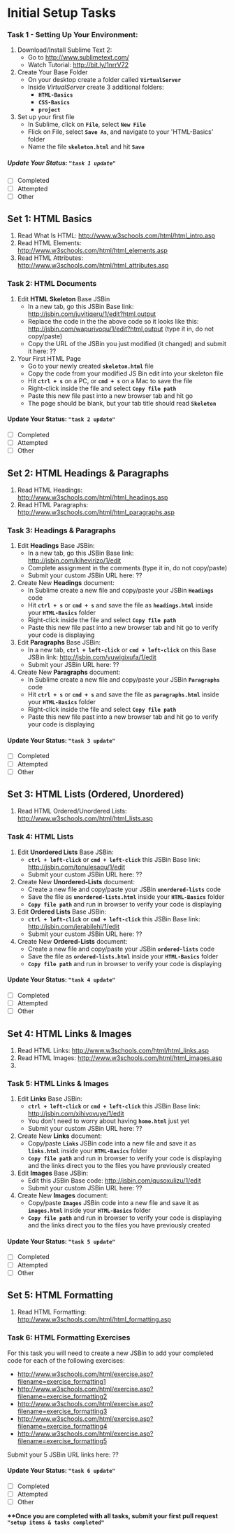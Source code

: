# Initial Setup Tasks 

###  Task 1 - Setting Up Your Environment:

1.  Download/Install Sublime Text 2:
    * Go to <http://www.sublimetext.com/>
    * Watch Tutorial: <http://bit.ly/1nrrV72>
2.  Create Your Base Folder
    * On your desktop create a folder called __`VirtualServer`__
    * Inside _VirtualServer_ create 3 additional folders:
       * __`HTML-Basics`__
       * __`CSS-Basics`__
       * __`project`__
3.  Set up your first file
    * In Sublime, click on __`File`__, select __`New File`__
    * Flick on File, select __`Save As`__, and navigate to your 'HTML-Basics' folder
    * Name the file __`skeleton.html`__ and hit __`Save`__

##### Update Your Status: `"task 1 update"`
- [ ] Completed
- [ ] Attempted
- [ ] Other

## Set 1: HTML Basics

1.  Read What Is HTML:	<http://www.w3schools.com/html/html_intro.asp>
2.  Read HTML Elements: 	<http://www.w3schools.com/html/html_elements.asp>
3.  Read HTML Attributes: 	<http://www.w3schools.com/html/html_attributes.asp>

### Task 2: HTML Documents

1. Edit __HTML Skeleton__ Base JSBin
    * In a new tab, go this JSBin Base link: <http://jsbin.com/juvitiqeru/1/edit?html,output>
    * Replace the code in the the above code so it looks like this: <http://jsbin.com/wapurivoqu/1/edit?html,output> (type it in, do not copy/paste)
    * Copy the URL of the JSBin you just modified (it changed) and submit it here: ??
2. Your First HTML Page
    * Go to your newly created __`skeleton.html`__ file
    * Copy the code from your modified JS Bin edit into your skeleton file
    * Hit __`ctrl + s`__ on a PC, or __`cmd + s`__ on a Mac to save the file
    * Right-click inside the file and select __`Copy file path`__
    * Paste this new file past into a new browser tab and hit go
    * The page should be blank, but your tab title should read __`Skeleton`__

#### Update Your Status: `"task 2 update"`
- [ ] Completed
- [ ] Attempted
- [ ] Other

## Set 2: HTML Headings & Paragraphs

1.  Read HTML Headings:	<http://www.w3schools.com/html/html_headings.asp>
2.  Read HTML Paragraphs:	<http://www.w3schools.com/html/html_paragraphs.asp>

### Task 3: Headings & Paragraphs

1. Edit __Headings__ Base JSBin: 
    * In a new tab, go this JSBin Base link: <http://jsbin.com/kihevirizo/1/edit>
    * Complete assignment in the comments (type it in, do not copy/paste)
    * Submit your custom JSBin URL here: ??
2. Create New __Headings__ document:
    * In Sublime create a new file and copy/paste your JSBin __`Headings`__ code
    * Hit __`ctrl + s`__ or __`cmd + s`__ and save the file as  __`headings.html`__ inside your __`HTML-Basics`__ folder
    * Right-click inside the file and select __`Copy file path`__
    * Paste this new file past into a new browser tab and hit go to verify your code is displaying
3. Edit __Paragraphs__ Base JSBin:
    * In a new tab, __`ctrl + left-click`__ or __`cmd + left-click`__ on this Base JSBin link: <http://jsbin.com/vuwigixufa/1/edit> 
    * Submit your JSBin URL here: ??
4. Create New __Paragraphs__ document:
    * In Sublime create a new file and copy/paste your JSBin __`Paragraphs`__ code
    * Hit __`ctrl + s`__ or __`cmd + s`__ and save the file as  __`paragraphs.html`__ inside your __`HTML-Basics`__ folder
    * Right-click inside the file and select __`Copy file path`__
    * Paste this new file past into a new browser tab and hit go to verify your code is displaying

#### Update Your Status: `"task 3 update"`
- [ ] Completed
- [ ] Attempted
- [ ] Other

## Set 3: HTML Lists (Ordered, Unordered)

1.  Read HTML Ordered/Unordered Lists: 	<http://www.w3schools.com/html/html_lists.asp>

### Task 4: HTML Lists

1. Edit __Unordered Lists__ Base JSBin: 
    *  __`ctrl + left-click`__ or __`cmd + left-click`__ this JSBin Base link: <http://jsbin.com/tonulesaqu/1/edit>
    * Submit your custom JSBin URL here: ??
2. Create New __Unordered-Lists__ document:
    * Create a new file and copy/paste your JSBin __`unordered-lists`__ code
    * Save the file as  __`unordered-lists.html`__ inside your __`HTML-Basics`__ folder
    * __`Copy file path`__ and run in browser to verify your code is displaying
3. Edit __Ordered Lists__ Base JSBin: 
    *  __`ctrl + left-click`__ or __`cmd + left-click`__ this JSBin Base link: <http://jsbin.com/jerabilehi/1/edit>
    * Submit your custom JSBin URL here: ??
4. Create New __Ordered-Lists__ document:
    * Create a new file and copy/paste your JSBin __`ordered-lists`__ code
    * Save the file as  __`ordered-lists.html`__ inside your __`HTML-Basics`__ folder
    * __`Copy file path`__ and run in browser to verify your code is displaying

#### Update Your Status: `"task 4 update"`
- [ ] Completed
- [ ] Attempted
- [ ] Other

## Set 4: HTML Links & Images

1.  Read HTML Links: 	<http://www.w3schools.com/html/html_links.asp>
2.  Read HTML Images:	<http://www.w3schools.com/html/html_images.asp>
3.  

### Task 5: HTML Links & Images

1. Edit __Links__ Base JSBin: 
    *  __`ctrl + left-click`__ or __`cmd + left-click`__ this JSBin Base link: <http://jsbin.com/xihivovuye/1/edit>
    *  You don't need to worry about having __`home.html`__ just yet
    * Submit your custom JSBin URL here: ??
2. Create New __Links__ document:
    * Copy/paste __`Links`__ JSBin code into a new file and save it as __`links.html`__ inside your __`HTML-Basics`__ folder
    * __`Copy file path`__ and run in browser to verify your code is displaying and the links direct you to the files you have previously created
3. Edit __Images__ Base JSBin: 
    *  Edit this JSBin Base code: <http://jsbin.com/qusoxulizu/1/edit>
    * Submit your custom JSBin URL here: ??
4. Create New __Images__ document:
    * Copy/paste __`Images`__ JSBin code into a new file and save it as __`images.html`__ inside your __`HTML-Basics`__ folder
    * __`Copy file path`__ and run in browser to verify your code is displaying and the links direct you to the files you have previously created

#### Update Your Status: `"task 5 update"`
- [ ] Completed
- [ ] Attempted
- [ ] Other

## Set 5: HTML Formatting

1.  Read HTML Formatting:	<http://www.w3schools.com/html/html_formatting.asp>

### Task 6: HTML Formatting Exercises

For this task you will need to create a new JSBin to add your completed code for each of the following exercises:

-  <http://www.w3schools.com/html/exercise.asp?filename=exercise_formatting1>
-  <http://www.w3schools.com/html/exercise.asp?filename=exercise_formatting2>
-  <http://www.w3schools.com/html/exercise.asp?filename=exercise_formatting3>
-  <http://www.w3schools.com/html/exercise.asp?filename=exercise_formatting4>
-  <http://www.w3schools.com/html/exercise.asp?filename=exercise_formatting5>

Submit your 5 JSBin URL links here: ??

#### Update Your Status: `"task 6 update"`
- [ ] Completed
- [ ] Attempted
- [ ] Other

__**Once you are completed with all tasks, submit your first pull request `"setup items & tasks completed"`__
